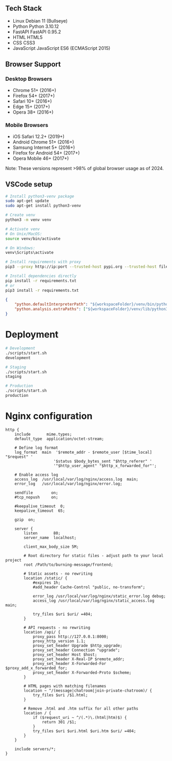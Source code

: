 ## Tech Stack

- Linux     Debian 11 (Bullseye)
- Python    Python 3.10.12
- FastAPI   FastAPI 0.95.2
- HTML      HTML5
- CSS       CSS3
- JavaScript JavaScript ES6 (ECMAScript 2015)

## Browser Support

### Desktop Browsers
- Chrome 51+ (2016+)
- Firefox 54+ (2017+)
- Safari 10+ (2016+)
- Edge 15+ (2017+)
- Opera 38+ (2016+)

### Mobile Browsers
- iOS Safari 12.2+ (2019+)
- Android Chrome 51+ (2016+)
- Samsung Internet 5+ (2016+)
- Firefox for Android 54+ (2017+)
- Opera Mobile 46+ (2017+)

Note: These versions represent >98% of global browser usage as of 2024.

## VSCode setup
```bash
# Install python3-venv package
sudo apt-get update
sudo apt-get install python3-venv

# Create venv
python3 -m venv venv

# Activate venv
# On Unix/MacOS:
source venv/bin/activate

# On Windows:
venv\Scripts\activate

# Install requirements with proxy
pip3 --proxy http://ip:port --trusted-host pypi.org --trusted-host files.pythonhosted.org install -r requirements.txt

# Install dependencies directly
pip install -r requirements.txt
# or 
pip3 install -r requirements.txt
```

<!-- .vscode/settings.json -->
```JSON
{
    "python.defaultInterpreterPath": "${workspaceFolder}/venv/bin/python",
    "python.analysis.extraPaths": ["${workspaceFolder}/venv/lib/python3.11/site-packages"]
}
```

# Deployment
```bash
# Development
./scripts/start.sh
development

# Staging
./scripts/start.sh
staging

# Production
./scripts/start.sh
production
```

# Nginx configuration
```text
http {
    include       mime.types;
    default_type  application/octet-stream;

    # Define log format
    log_format  main  '$remote_addr - $remote_user [$time_local] "$request" '
                     '$status $body_bytes_sent "$http_referer" '
                     '"$http_user_agent" "$http_x_forwarded_for"';

    # Enable access log
    access_log  /usr/local/var/log/nginx/access.log  main;
    error_log   /usr/local/var/log/nginx/error.log;

    sendfile        on;
    #tcp_nopush     on;

    #keepalive_timeout  0;
    keepalive_timeout  65;

    gzip  on;

    server {
        listen       80;
        server_name  localhost;

        client_max_body_size 5M;

        # Root directory for static files - adjust path to your local project
        root /Path/to/burning-message/frontend;

        # Static assets - no rewriting
        location /static/ {
            #expires 1h;
            #add_header Cache-Control "public, no-transform";
            
            error_log /usr/local/var/log/nginx/static_error.log debug;
            access_log /usr/local/var/log/nginx/static_access.log main;
            
            try_files $uri $uri/ =404;
        }

        # API requests - no rewriting
        location /api/ {
            proxy_pass http://127.0.0.1:8000;
            proxy_http_version 1.1;
            proxy_set_header Upgrade $http_upgrade;
            proxy_set_header Connection "upgrade";
            proxy_set_header Host $host;
            proxy_set_header X-Real-IP $remote_addr;
            proxy_set_header X-Forwarded-For $proxy_add_x_forwarded_for;
            proxy_set_header X-Forwarded-Proto $scheme;
        }

        # HTML pages with matching filenames
        location ~ ^/(message|chatroom|join-private-chatroom)/ {
            try_files $uri /$1.html;
        }

        # Remove .html and .htm suffix for all other paths
        location / {
            if ($request_uri ~ ^/(.*)\.(html|htm)$) {
                return 301 /$1;
            }
            try_files $uri $uri.html $uri.htm $uri/ =404;
        }
    }

    include servers/*;
}
```
